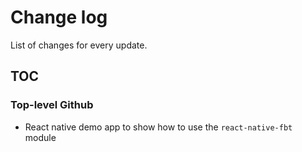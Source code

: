 # Change log

List of changes for every update.

## TOC
  ### Top-level Github
- React native demo app to show how to use the `react-native-fbt` module
